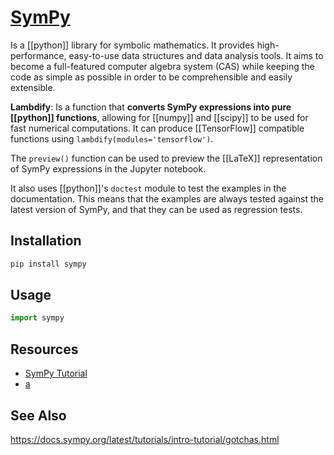 # [SymPy](http://www.sympy.org/en/index.html)

Is a [[python]] library for symbolic mathematics. It provides high-performance, easy-to-use data structures and data analysis tools. It aims to become a full-featured computer algebra system (CAS) while keeping the code as simple as possible in order to be comprehensible and easily extensible.

**Lambdify**: Is a function that **converts SymPy expressions into pure [[python]] functions**, allowing for [[numpy]] and [[scipy]] to be used for fast numerical computations. It can produce [[TensorFlow]] compatible functions using `lambdify(modules='tensorflow')`.

The `preview()` function can be used to preview the [[LaTeX]] representation of SymPy expressions in the Jupyter notebook.

It also uses [[python]]'s `doctest` module to test the examples in the documentation. This means that the examples are always tested against the latest version of SymPy, and that they can be used as regression tests.

## Installation
```bash
pip install sympy
```

## Usage
```python
import sympy
```

## Resources
- [SymPy Tutorial](http://docs.sympy.org/latest/tutorial/index.html)
- [a](https://dynamics-and-control.readthedocs.io/en/latest/0_Getting_Started/Notebook%20introduction.html#SymPy)

## See Also
https://docs.sympy.org/latest/tutorials/intro-tutorial/gotchas.html